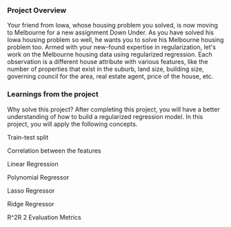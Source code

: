 ### Project Overview

 Your friend from Iowa, whose housing problem you solved, is now moving to Melbourne for a new assignment Down Under. As you have solved his Iowa housing problem so well, he wants you to solve his Melbourne housing problem too. Armed with your new-found expertise in regularization, let's work on the Melbourne housing data using regularized regression. Each observation is a different house attribute with various features, like the number of properties that exist in the suburb, land size, building size, governing council for the area, real estate agent, price of the house, etc.


### Learnings from the project

 Why solve this project?
After completing this project, you will have a better understanding of how to build a regularized regression model. In this project, you will apply the following concepts.

Train-test split

Correlation between the features

Linear Regression

Polynomial Regressor

Lasso Regressor

Ridge Regressor

R^2R 
2
 Evaluation Metrics



